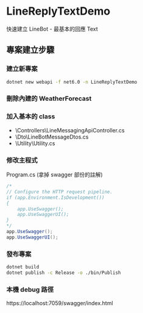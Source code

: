 # LineReplyTextDemo
快速建立 LineBot - 最基本的回應 Text

## 專案建立步驟

### 建立新專案
```bash
dotnet new webapi -f net6.0 -n LineReplyTextDemo
```

### 刪除內建的 WeatherForecast

### 加入基本的 class
- \Controllers\LineMessagingApiController.cs
- \Dto\LineBotMessageDtos.cs
- \Utility\Utility.cs

### 修改主程式
Program.cs (拿掉 swagger 部份的註解)
```cs
/*
// Configure the HTTP request pipeline.
if (app.Environment.IsDevelopment())
{
    app.UseSwagger();
    app.UseSwaggerUI();
}
*/
app.UseSwagger();
app.UseSwaggerUI();
```

### 發布專案
```bash
dotnet build
dotnet publish -c Release -o ./bin/Publish
```

### 本機 debug 路徑
https://localhost:7059/swagger/index.html